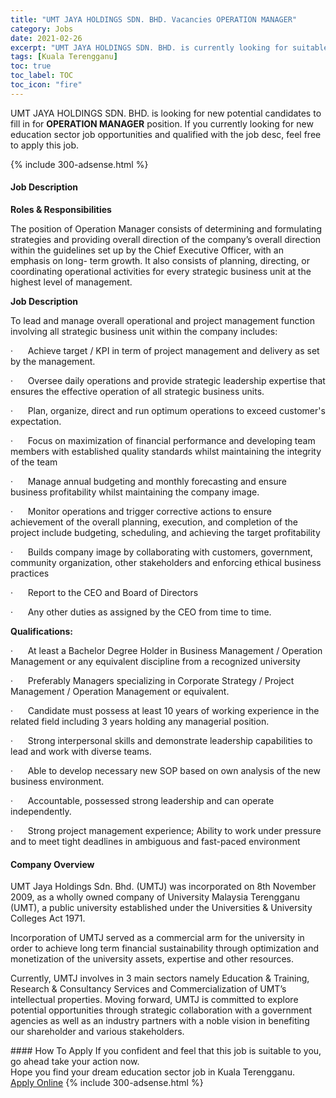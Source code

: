 ```yaml
---
title: "UMT JAYA HOLDINGS SDN. BHD. Vacancies OPERATION MANAGER" 
category: Jobs 
date: 2021-02-26 
excerpt: "UMT JAYA HOLDINGS SDN. BHD. is currently looking for suitable person to fill in the OPERATION MANAGER which positioned at Kuala Terengganu" 
tags: [Kuala Terengganu] 
toc: true 
toc_label: TOC 
toc_icon: "fire" 
--- 
```


<p>UMT JAYA HOLDINGS SDN. BHD. is looking for new potential candidates to fill in for <b>OPERATION MANAGER</b> position. If you currently looking for new education sector job opportunities and qualified with the job desc, feel free to apply this job.
</p>{% include 300-adsense.html %} 
 <div><div><h4>Job Description</h4></div><div><div><span><div><p><strong>Roles &amp; Responsibilities</strong></p><p>The position of Operation Manager consists of determining and formulating strategies and providing overall direction of the company&#8217;s overall direction within the guidelines set up by the Chief Executive Officer, with an emphasis on long- term growth. It also consists of planning, directing, or coordinating operational activities for every strategic business unit at the highest level of management.</p><p><strong>Job Description</strong></p><p>To lead and manage overall operational and project management function involving all strategic business unit within the company includes:</p><p>&#183;&#160;&#160;&#160;&#160;&#160;&#160;Achieve target / KPI in term of project management and delivery as set by the management.&#160;</p><p>&#183;&#160;&#160;&#160;&#160;&#160;&#160;Oversee daily operations and provide strategic leadership expertise that ensures the effective operation of all strategic business units.&#160;</p><p>&#183;&#160;&#160;&#160;&#160;&#160;&#160;Plan, organize, direct and run optimum operations to exceed customer's expectation.</p><p>&#183;&#160;&#160;&#160;&#160;&#160;&#160;Focus on maximization of financial performance and developing team members with established quality standards whilst maintaining the integrity of the team</p><p>&#183;&#160;&#160;&#160;&#160;&#160;&#160;Manage annual budgeting and monthly forecasting and ensure business profitability whilst maintaining the company image.</p><p>&#183;&#160;&#160;&#160;&#160;&#160;&#160;Monitor operations and trigger corrective actions to ensure achievement of the overall planning, execution, and completion of the project include budgeting, scheduling, and achieving the target profitability</p><p>&#183;&#160;&#160;&#160;&#160;&#160;&#160;Builds company image by collaborating with customers, government, community organization, other stakeholders and enforcing ethical business practices</p><p>&#183;&#160;&#160;&#160;&#160;&#160;&#160;Report to the CEO and Board of Directors</p><p>&#183;&#160;&#160;&#160;&#160;&#160;&#160;Any other duties as assigned by the CEO from time to time.</p><p><strong>Qualifications:</strong></p><p>&#183;&#160;&#160;&#160;&#160;&#160;&#160;At least a Bachelor Degree Holder in Business Management / Operation Management or any equivalent discipline from a recognized university</p><p>&#183;&#160;&#160;&#160;&#160;&#160;&#160;Preferably Managers specializing in Corporate Strategy / Project Management / Operation Management or equivalent.</p><p>&#183;&#160;&#160;&#160;&#160;&#160;&#160;Candidate must possess at least 10 years of working experience in the related field including 3 years holding any managerial position.&#160;</p><p>&#183;&#160;&#160;&#160;&#160;&#160;&#160;Strong interpersonal skills and demonstrate leadership capabilities to lead and work with diverse teams.</p><p>&#183;&#160;&#160;&#160;&#160;&#160;&#160;Able to develop necessary new SOP based on own analysis of the new business environment.</p><p>&#183;&#160;&#160;&#160;&#160;&#160;&#160;Accountable, possessed strong leadership and can operate independently.</p><p>&#183;&#160;&#160;&#160;&#160;&#160;&#160;Strong project management experience; Ability to work under pressure and to meet tight deadlines in ambiguous and fast-paced environment</p></div></span></div></div></div> 
<div><div><h4>Company Overview</h4></div><div><div><span><div><p>UMT Jaya Holdings Sdn. Bhd. (UMTJ) was incorporated on 8th November 2009, as a wholly owned company of University Malaysia Terengganu (UMT), a public university established under the Universities &amp; University Colleges Act 1971.</p><p>Incorporation of UMTJ served as a commercial arm for the university in order to achieve long term financial sustainability through optimization and monetization of the university assets, expertise and other resources.&#160;&#160;</p><p>Currently, UMTJ involves in 3 main sectors namely Education &amp; Training, Research &amp; Consultancy Services and Commercialization of UMT&#8217;s intellectual properties. Moving forward, UMTJ is committed to explore potential opportunities through strategic collaboration with a government agencies as well as an industry partners with a noble vision in benefiting our shareholder and various stakeholders.&#160;</p></div></span></div></div></div> 
#### How To Apply 
If you confident and feel that this job is suitable to you, go ahead take your action now. <br/> 
Hope you find your dream education sector job in Kuala Terengganu. <br/> 
<a href="https://www.jobstreet.com.my/en/job/operation-manager-4489087?jobId=jobstreet-my-job-4489087" class="btn btn--info" target="_blank" rel="nofollow noopenner">Apply Online</a> 
{% include 300-adsense.html %} 